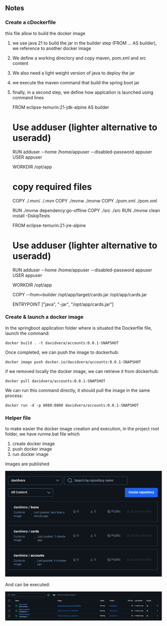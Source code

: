 ## Notes

### Create a cDockerfile
this file allow to build the docker image 
1. we use java 21 to build the jar in the builder step (FROM ... AS builder), we reference to another docker image
2. We define a working directory and copy maven, pom.xml and src content
3. We also need a light weight version of java to deploy the jar
4. we execute the maven command that build the spring boot jar
5. finally, in a second step, we define how applcation is launched using command lines

    FROM eclipse-temurin:21-jdk-alpine AS builder
    
    # Use adduser (lighter alternative to useradd)
    RUN adduser --home /home/appuser --disabled-password appuser
    USER appuser
    
    WORKDIR /opt/app
    # copy required files
    COPY ./.mvn/ ./.mvn
    COPY ./mvnw ./mvnw
    COPY ./pom.xml ./pom.xml
    
    RUN ./mvnw dependency:go-offline
    COPY ./src ./src
    RUN ./mvnw clean install -DskipTests
    
    
    FROM eclipse-temurin:21-jre-alpine
    
    # Use adduser (lighter alternative to useradd)
    RUN adduser --home /home/appuser --disabled-password appuser
    USER appuser
    
    WORKDIR /opt/app
    
    COPY --from=builder /opt/app/target/cards.jar /opt/app/cards.jar
    
    ENTRYPOINT ["java", "-jar", "/opt/app/cards.jar"]

### Create & launch a docker image
In the springboot application folder where is situated the Dockerfile file, launch the command: 

    docker build . -t davidvera/accounts:0.0.1-SNAPSHOT

Once completed, we can push the image to dockerhub: 

    docker image push docker.io/davidvera/accounts:0.0.1-SNAPSHOT

if we removed locally the docker image, we can retrieve it from dockerhub: 

    docker pull davidvera/accounts:0.0.1-SNAPSHOT

We can run this command directly, it should pull the image in the same process: 

    docker run -d -p 8080:8080 davidvera/accounts:0.0.1-SNAPSHOT


### Helper file
to make easier the docker image creation and execution, in the project root folder, we have runme.bat file which 
1. create docker image
2. push docker image
3. run docker image

Images are published

![images/img_12.png](../images/img_12.png)

And can be executed: 

![images/img_13.png](../images/img_13.png)


